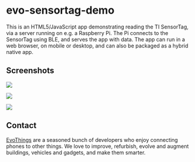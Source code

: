 # evo-sensortag-demo

This is an HTML5/JavaScript app demonstrating reading the TI SensorTag, via a server running on e.g. a Raspberry Pi. The Pi connects to the SensorTag using BLE, and serves the app with data. The app can run in a web browser, on mobile or desktop, and can also be packaged as a hybrid native app.

## Screenshots

![](https://raw.github.com/divineprog/evo-sensortag-demo/master/Documentation/ScreenMain.png)

![](https://raw.github.com/divineprog/evo-sensortag-demo/master/Documentation/ScreenMain.png)

![](https://raw.github.com/divineprog/evo-sensortag-demo/master/Documentation/ScreenMain.png)

## Contact

[EvoThings](http://evothings.com) are a seasoned bunch of developers who enjoy connecting phones to other things. We love to improve, refurbish, evolve and augment buildings, vehicles and gadgets, and make them smarter.
